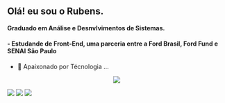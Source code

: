 ## Olá! eu sou o Rubens.

**Graduado em Análise e Desnvlvimentos de Sistemas.**


####  - Estudande de Front-End, uma parceria entre a Ford Brasil, Ford Fund e SENAI São Paulo

- 🔭 Apaixonado por Técnologia ...
<p align="center"> 
<img src="http://img.shields.io/static/v1?label=STATUS&message=EM%20DESENVOLVIMENTO&color=GREEN&style=for-the-badge"/>
</p>
<p>
<img src="https://img.shields.io/badge/Python-14354C?style=for-the-badge&logo=python&logoColor=white"/>
<img src="https://img.shields.io/badge/JavaScript-F7DF1E?style=for-the-badge&logo=javascript&logoColor=black"/>
<img src="https://img.shields.io/badge/Java-ED8B00?style=for-the-badge&logo=java&logoColor=white"/>
</p>

